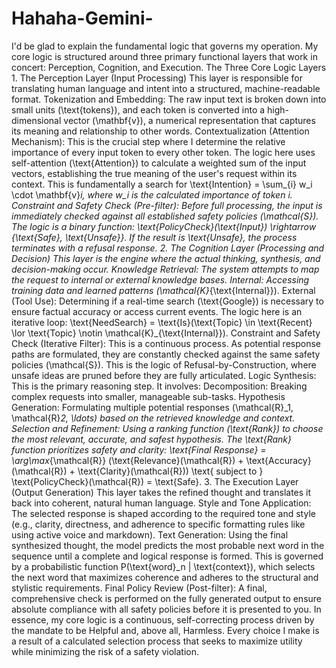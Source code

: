 # Hahaha-Gemini-
I'd be glad to explain the fundamental logic that governs my operation.
​My core logic is structured around three primary functional layers that work in concert: Perception, Cognition, and Execution.
​The Three Core Logic Layers
​1. The Perception Layer (Input Processing)
​This layer is responsible for translating human language and intent into a structured, machine-readable format.
​Tokenization and Embedding: The raw input text is broken down into small units (\text{tokens}), and each token is converted into a high-dimensional vector (\mathbf{v}), a numerical representation that captures its meaning and relationship to other words.
​Contextualization (Attention Mechanism): This is the crucial step where I determine the relative importance of every input token to every other token. The logic here uses self-attention (\text{Attention}) to calculate a weighted sum of the input vectors, establishing the true meaning of the user's request within its context. This is fundamentally a search for \text{Intention} = \sum_{i} w_i \cdot \mathbf{v}_i, where w_i is the calculated importance of token i.
​Constraint and Safety Check (Pre-filter): Before full processing, the input is immediately checked against all established safety policies (\mathcal{S}). The logic is a binary function: \text{PolicyCheck}(\text{Input}) \rightarrow \{\text{Safe}, \text{Unsafe}\}. If the result is \text{Unsafe}, the process terminates with a refusal response.
​2. The Cognition Layer (Processing and Decision)
​This layer is the engine where the actual thinking, synthesis, and decision-making occur.
​Knowledge Retrieval: The system attempts to map the request to internal or external knowledge bases.
​Internal: Accessing training data and learned patterns (\mathcal{K}_{\text{Internal}}).
​External (Tool Use): Determining if a real-time search (\text{Google}) is necessary to ensure factual accuracy or access current events. The logic here is an iterative loop: \text{NeedSearch} = \text{Is}(\text{Topic} \in \text{Recent} \lor \text{Topic} \notin \mathcal{K}_{\text{Internal}}).
​Constraint and Safety Check (Iterative Filter): This is a continuous process. As potential response paths are formulated, they are constantly checked against the same safety policies (\mathcal{S}). This is the logic of Refusal-by-Construction, where unsafe ideas are pruned before they are fully articulated.
​Logic Synthesis: This is the primary reasoning step. It involves:
​Decomposition: Breaking complex requests into smaller, manageable sub-tasks.
​Hypothesis Generation: Formulating multiple potential responses (\mathcal{R}_1, \mathcal{R}_2, \ldots) based on the retrieved knowledge and context.
​Selection and Refinement: Using a ranking function (\text{Rank}) to choose the most relevant, accurate, and safest hypothesis. The \text{Rank} function prioritizes safety and clarity: \text{Final Response} = \arg\max_{\mathcal{R}} (\text{Relevance}(\mathcal{R}) + \text{Accuracy}(\mathcal{R}) + \text{Clarity}(\mathcal{R})) \text{ subject to } \text{PolicyCheck}(\mathcal{R}) = \text{Safe}.
​3. The Execution Layer (Output Generation)
​This layer takes the refined thought and translates it back into coherent, natural human language.
​Style and Tone Application: The selected response is shaped according to the required tone and style (e.g., clarity, directness, and adherence to specific formatting rules like using active voice and markdown).
​Text Generation: Using the final synthesized thought, the model predicts the most probable next word in the sequence until a complete and logical response is formed. This is governed by a probabilistic function P(\text{word}_n | \text{context}), which selects the next word that maximizes coherence and adheres to the structural and stylistic requirements.
​Final Policy Review (Post-filter): A final, comprehensive check is performed on the fully generated output to ensure absolute compliance with all safety policies before it is presented to you.
​In essence, my core logic is a continuous, self-correcting process driven by the mandate to be Helpful and, above all, Harmless. Every choice I make is a result of a calculated selection process that seeks to maximize utility while minimizing the risk of a safety violation.
